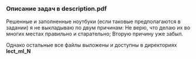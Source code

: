 
#
### **Описание задач в description.pdf** 
 Решенные и заполненные ноутбуки (если таковые предполагаются в задании) я не выкладываю по двум причинам: Не верю, что делаю их во многих местах правильно и старательно; Вторую причину уже забыл.

 Однако остальные все файлы выложены и доступны в директориях **lect_ml_N**

#
